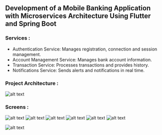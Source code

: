 ## Development of a Mobile Banking Application with Microservices Architecture Using Flutter and Spring Boot

### Services :
- Authentication Service: Manages registration, connection and session management.
- Account Management Service: Manages bank account information.
- Transaction Service: Processes transactions and provides history.
- Notifications Service: Sends alerts and notifications in real time.


### Project Architecture :


![alt text](/support/MSS.png)



### Screens :

![alt text](/support/Home.png)    ![alt text](/support/Withdraw.png) ![alt text](/support/history.png) ![alt text](/support/info.png) ![alt text](/support/signup.png) ![alt text](/support/login.png) 
 
![alt text](/support/success.png) 
